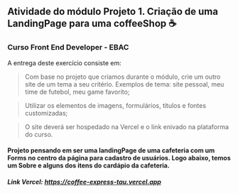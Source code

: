 ## Atividade do módulo Projeto 1. Criação de uma LandingPage para uma coffeeShop ☕ 
### Curso Front End Developer - EBAC 

A entrega deste exercício consiste em:

> Com base no projeto que criamos durante o módulo, crie um outro site de um tema a seu critério. Exemplos de tema: site pessoal, meu time de futebol, meu game favorito;

> Utilizar os elementos de imagens, formulários, títulos e fontes customizadas;

> O site deverá ser hospedado na Vercel e o link enivado na plataforma do curso.

#### Projeto pensando em ser uma landingPage de uma cafeteria com um Forms no centro da página para cadastro de usuários. Logo abaixo, temos um Sobre e alguns dos itens do cardápio da cafeteria.  

##### Link Vercel: https://coffee-express-tau.vercel.app

